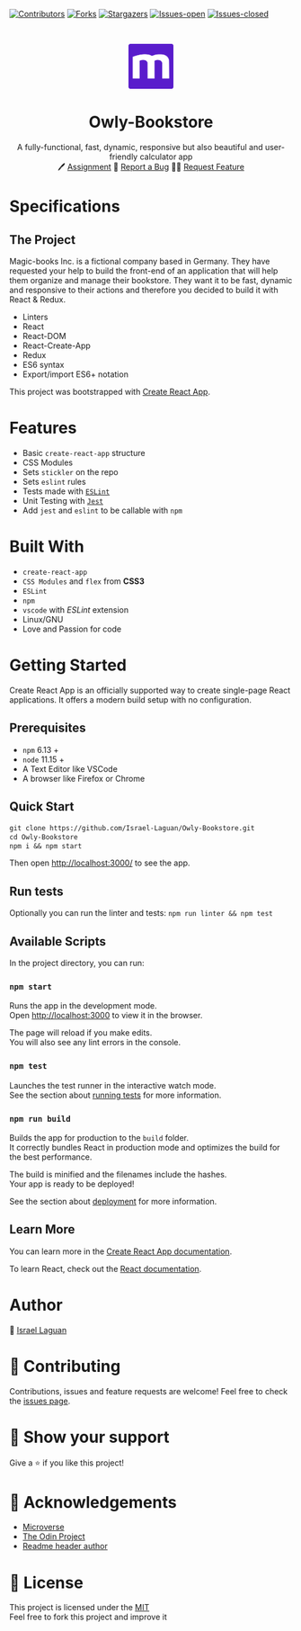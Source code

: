 <!-- PROJECT SHIELDS -->
<!--
*** "reference style" links are used for readability.
*** Reference links are enclosed in brackets [ ] instead of parentheses ( ).
*** See the bottom of this document for the declaration of the reference variables
*** for contributors-url, forks-url, etc. This is an optional, concise syntax you may use.
*** https://www.markdownguide.org/basic-syntax/#reference-style-links
-->

[![Contributors][contributors-shield]][contributors-url]
[![Forks][forks-shield]][forks-url]
[![Stargazers][stars-shield]][stars-url]
[![Issues-open][issues-open-shield]][issues-open-url]
[![Issues-closed][issues-closed-shield]][issues-closed-url]

<!-- PROJECT LOGO -->
<br />
<p align="center">
  <a href="https://www.microverse.org/">
    <img src="docs/microverse.png" alt="Logo" width="80" height="80">
  </a>

  <h1 align="center">
	Owly-Bookstore
  </h1>

  <p align="center">
    A fully-functional, fast, dynamic, responsive but also beautiful and user-friendly calculator app
    <br />
	  🖊️
    <a href="https://github.com/microverseinc/project-redux-bookstore/blob/master/README.md">Assignment</a>
    🐞
    <a href="https://github.com/Israel-Laguan/Owly-Bookstore/issues">Report a Bug</a>
    🙋‍♂️
    <a href="https://github.com/Israel-Laguan/Owly-Bookstore/issues">Request Feature</a>
  </p>
</p>

# Specifications

## The Project

Magic-books Inc. is a fictional company based in Germany. They have requested your help to build the front-end of an application that will help them organize and manage their bookstore. They want it to be fast, dynamic and responsive to their actions and therefore you decided to build it with React & Redux.

- Linters
- React
- React-DOM
- React-Create-App
- Redux
- ES6 syntax
- Export/import ES6+ notation

This project was bootstrapped with [Create React App](https://github.com/facebook/create-react-app).

# Features

- Basic `create-react-app` structure
- CSS Modules
- Sets `stickler` on the repo
- Sets `eslint` rules
- Tests made with [`ESLint`](https://eslint.org/)
- Unit Testing with [`Jest`](https://jestjs.io/)
- Add `jest` and `eslint` to be callable with `npm`

# Built With

- `create-react-app`
- `CSS Modules` and `flex` from **CSS3**
- `ESLint`
- `npm`
- `vscode` with _ESLint_ extension
- Linux/GNU
- Love and Passion for code

# Getting Started

Create React App is an officially supported way to create single-page React applications. It offers a modern build setup with no configuration.

## Prerequisites

- `npm` 6.13 +
- `node` 11.15 +
- A Text Editor like VSCode
- A browser like Firefox or Chrome

## Quick Start

```
git clone https://github.com/Israel-Laguan/Owly-Bookstore.git
cd Owly-Bookstore
npm i && npm start
```

Then open [http://localhost:3000/](http://localhost:3000/) to see the app.

## Run tests

Optionally you can run the linter and tests: `npm run linter && npm test`

## Available Scripts

In the project directory, you can run:

### `npm start`

Runs the app in the development mode.<br />
Open [http://localhost:3000](http://localhost:3000) to view it in the browser.

The page will reload if you make edits.<br />
You will also see any lint errors in the console.

### `npm test`

Launches the test runner in the interactive watch mode.<br />
See the section about [running tests](https://facebook.github.io/create-react-app/docs/running-tests) for more information.

### `npm run build`

Builds the app for production to the `build` folder.<br />
It correctly bundles React in production mode and optimizes the build for the best performance.

The build is minified and the filenames include the hashes.<br />
Your app is ready to be deployed!

See the section about [deployment](https://facebook.github.io/create-react-app/docs/deployment) for more information.

## Learn More

You can learn more in the [Create React App documentation](https://facebook.github.io/create-react-app/docs/getting-started).

To learn React, check out the [React documentation](https://reactjs.org/).

# Author

👨 [Israel Laguan](https://github.com/Israel-Laguan)

# 🤝 Contributing

Contributions, issues and feature requests are welcome!
Feel free to check the [issues page](https://github.com/Israel-Laguan/Owly-Bookstore/issues).

# 🤗 Show your support

Give a ⭐️ if you like this project!

# 🏅 Acknowledgements

- [Microverse](https://www.microverse.org/)
- [The Odin Project](https://www.theodinproject.com/)
- [Readme header author](https://github.com/collinsugwu/Microverse201-Enumerable-Methods)

# 📝 License

This project is licensed under the [MIT](LICENSE)\
Feel free to fork this project and improve it

<!-- MARKDOWN LINKS & IMAGES -->
<!-- https://www.markdownguide.org/basic-syntax/#reference-style-links -->

[contributors-shield]: https://img.shields.io/github/contributors/Israel-Laguan/Owly-Bookstore?style=plastic
[contributors-url]: https://github.com/Israel-Laguan/Owly-Bookstore/graphs/contributors
[forks-shield]: https://img.shields.io/github/forks/Israel-Laguan/Owly-Bookstore?style=plastic
[forks-url]: https://github.com/Israel-Laguan/Owly-Bookstore/network/members
[stars-shield]: https://img.shields.io/github/stars/Israel-Laguan/Owly-Bookstore?style=plastic
[stars-url]: https://github.com/Israel-Laguan/Owly-Bookstore/stargazers
[issues-open-shield]: https://img.shields.io/github/issues/Israel-Laguan/Owly-Bookstore?style=plastic
[issues-closed-url]: https://github.com/Israel-Laguan/Owly-Bookstore/issues
[issues-closed-shield]: https://img.shields.io/github/issues-closed/Israel-Laguan/Owly-Bookstore?style=plastic
[issues-open-url]: https://github.com/Israel-Laguan/Owly-Bookstore/issues
